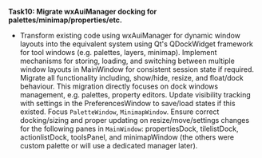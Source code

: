 **Task10: Migrate wxAuiManager docking for palettes/minimap/properties/etc.**
- Transform existing code using wxAuiManager for dynamic window layouts into the equivalent system using Qt's QDockWidget framework for tool windows (e.g. palettes, layers, minimap). Implement mechanisms for storing, loading, and switching between multiple window layouts in MainWindow for consistent session state if required. Migrate all functionality including, show/hide, resize, and float/dock behaviour. This migration directly focuses on dock windows management, e.g. palettes, property editors. Update visibility tracking with settings in the PreferencesWindow to save/load states if this existed. Focus `PaletteWindow`, `MinimapWindow`. Ensure correct docking/sizing and proper updating on resize/move/settings changes for the following panes in `MainWindow`: propertiesDock, tilelistDock, actionlistDock, toolsPanel, and minimapWindow (the others were custom palette or will use a dedicated manager later).
